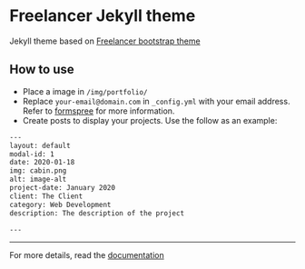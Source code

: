 # Freelancer Jekyll theme

Jekyll theme based on [Freelancer bootstrap theme ](http://startbootstrap.com/template-overviews/freelancer/)

## How to use

- Place a image in `/img/portfolio/`
- Replace `your-email@domain.com` in `_config.yml` with your email address. Refer to [formspree](http://formspree.io/) for more information.
- Create posts to display your projects. Use the follow as an example:

```txt
---
layout: default
modal-id: 1
date: 2020-01-18
img: cabin.png
alt: image-alt
project-date: January 2020
client: The Client
category: Web Development
description: The description of the project

---
```

---

For more details, read the [documentation](http://jekyllrb.com/)
